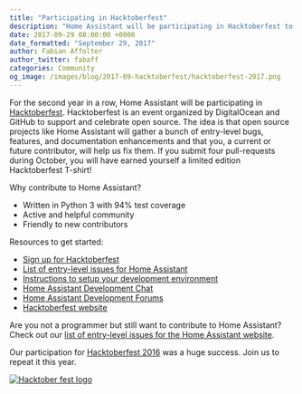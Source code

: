 ```yaml
---
title: "Participating in Hacktoberfest"
description: "Home Assistant will be participating in Hacktoberfest to help people to get started with open-source."
date: 2017-09-29 08:00:00 +0000
date_formatted: "September 29, 2017"
author: Fabian Affolter
author_twitter: fabaff
categories: Community
og_image: /images/blog/2017-09-hacktoberfest/hacktoberfest-2017.png
---
```


For the second year in a row, Home Assistant will be participating in [Hacktoberfest]. Hacktoberfest is an event organized by DigitalOcean and GitHub to support and celebrate open source. The idea is that open source projects like Home Assistant will gather a bunch of entry-level bugs, features, and documentation enhancements and that you, a current or future contributor, will help us fix them. If you submit four pull-requests during October, you will have earned yourself a limited edition Hacktoberfest T-shirt!

Why contribute to Home Assistant?

 - Written in Python 3 with 94% test coverage
 - Active and helpful community
 - Friendly to new contributors

Resources to get started:

 - [Sign up for Hacktoberfest][Hacktoberfest-reg]
 - [List of entry-level issues for Home Assistant][issues]
 - [Instructions to setup your development environment][dev-env]
 - [Home Assistant Development Chat][dev-chat]
 - [Home Assistant Development Forums][dev-forum]
 - [Hacktoberfest website][Hacktoberfest]

Are you not a programmer but still want to contribute to Home Assistant? Check out our [list of entry-level issues for the Home Assistant website][issues-doc].

Our participation for [Hacktoberfest 2016][hackt-2016] was a huge success. Join us to repeat it this year.

[![Hacktober fest logo][logo]][Hacktoberfest]

[logo]: /images/blog/2016-10-hacktoberfest/hacktoberfest.png
[Hacktoberfest]: https://hacktoberfest.digitalocean.com/
[Hacktoberfest-reg]: https://hacktoberfest.digitalocean.com/profile
[issues]: https://github.com/home-assistant/home-assistant/labels/Hacktoberfest
[issues-doc]: https://github.com/home-assistant/home-assistant.github.io/labels/Hacktoberfest
[dev-env]: /developers/development_environment/
[dev-chat]: https://discord.gg/8X8DTH4
[dev-forum]: https://community.home-assistant.io/c/development
[hackt-2016]: /blog/2016/11/05/hacktoberfest-influxdb-weather/#hacktoberfest

